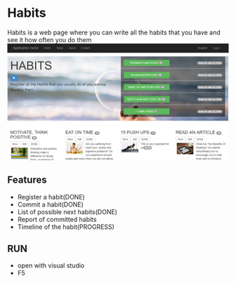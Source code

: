 ﻿# Habits
Habits is a web page where you can write all the habits that you have and see it how often you do them
![Home](https://raw.githubusercontent.com/kapit4n/habits/master/mockups/home_03.png)

## Features
* Register a habit(DONE)
* Commit a habit(DONE)
* List of possible next habits(DONE)
* Report of committed habits
* Timeline of the habit(PROGRESS)

## RUN
* open with visual studio
* F5
